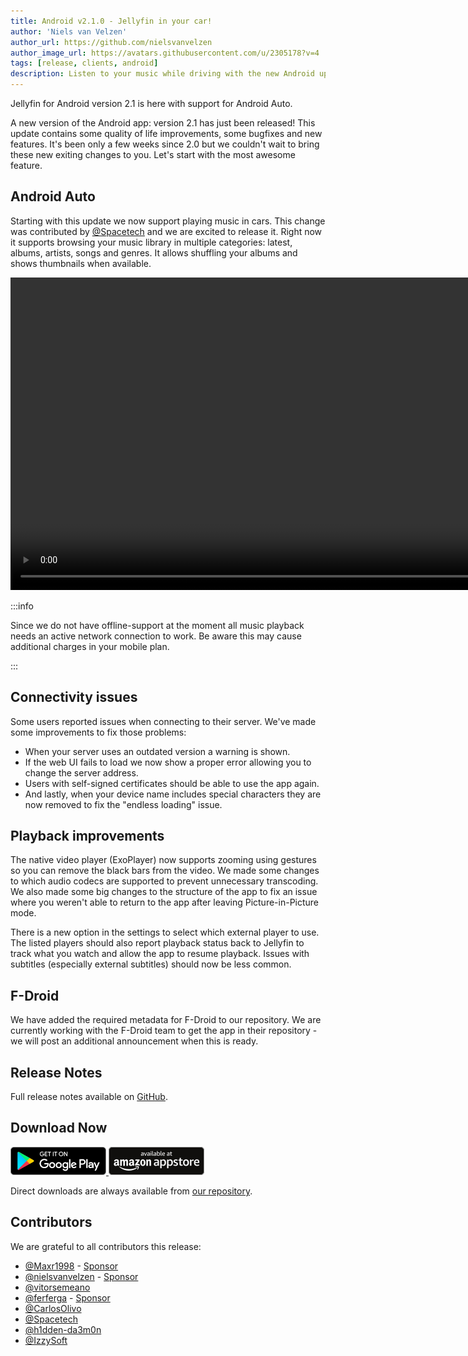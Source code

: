 ```yaml
---
title: Android v2.1.0 - Jellyfin in your car!
author: 'Niels van Velzen'
author_url: https://github.com/nielsvanvelzen
author_image_url: https://avatars.githubusercontent.com/u/2305178?v=4
tags: [release, clients, android]
description: Listen to your music while driving with the new Android update
---
```


Jellyfin for Android version 2.1 is here with support for Android Auto.

<!--truncate-->

A new version of the Android app: version 2.1 has just been released! This update contains some quality of life improvements, some bugfixes and new features.
It's been only a few weeks since 2.0 but we couldn't wait to bring these new exiting changes to you. Let's start with the most awesome feature.

## Android Auto

Starting with this update we now support playing music in cars. This change was contributed by [@Spacetech](https://github.com/Spacetech) and we are excited to release it. Right now it supports browsing your music library in multiple categories: latest, albums, artists, songs and genres. It allows shuffling your albums and shows thumbnails when available.

<video controls loop autoplay muted playsinline class="inline justify" height="500">
	<source src="/static/img/posts/android-2-1-0/android-auto.webm" type="video/webm" />
</video>

:::info

Since we do not have offline-support at the moment all music playback needs an active network connection to work. Be aware this may cause additional charges in your mobile plan.

:::

## Connectivity issues

Some users reported issues when connecting to their server. We've made some improvements to fix those problems:

- When your server uses an outdated version a warning is shown.
- If the web UI fails to load we now show a proper error allowing you to change the server address.
- Users with self-signed certificates should be able to use the app again.
- And lastly, when your device name includes special characters they are now removed to fix the "endless loading" issue.

## Playback improvements

The native video player (ExoPlayer) now supports zooming using gestures so you can remove the black bars from the video. We made some changes to which audio codecs are supported to prevent unnecessary transcoding. We also made some big changes to the structure of the app to fix an issue where you weren't able to return to the app after leaving Picture-in-Picture mode.

There is a new option in the settings to select which external player to use. The listed players should also report playback status back to Jellyfin to track what you watch and allow the app to resume playback. Issues with subtitles (especially external subtitles) should now be less common.

## F-Droid

We have added the required metadata for F-Droid to our repository. We are currently working with the F-Droid team to get the app in their repository - we will post an additional announcement when this is ready.

## Release Notes

Full release notes available on [GitHub](https://github.com/jellyfin/jellyfin-android/releases/tag/v2.1.0).

## Download Now

<a href="https://play.google.com/store/apps/details?id=org.jellyfin.mobile" class="margin-right--md">
  <img width="153" alt="Jellyfin on Google Play" src="/static/img/store-icons/google-play.png" />
</a>

<a href="https://www.amazon.com/gp/product/B081RFTTQ9">
  <img width="153" alt="Jellyfin on Amazon App Store" src="/static/img/store-icons/amazon.png" />
</a>

Direct downloads are always available from [our repository](https://repo.jellyfin.org/releases/client/android/).

## Contributors

We are grateful to all contributors this release:

- [@Maxr1998](https://github.com/Maxr1998) - [Sponsor](https://github.com/sponsors/Maxr1998)
- [@nielsvanvelzen](https://github.com/nielsvanvelzen) - [Sponsor](https://github.com/sponsors/nielsvanvelzen)
- [@vitorsemeano](https://github.com/vitorsemeano)
- [@ferferga](https://github.com/ferferga) - [Sponsor](https://github.com/sponsors/ferferga)
- [@CarlosOlivo](https://github.com/CarlosOlivo)
- [@Spacetech](https://github.com/Spacetech)
- [@h1dden-da3m0n](https://github.com/h1dden-da3m0n)
- [@IzzySoft](https://github.com/IzzySoft)
